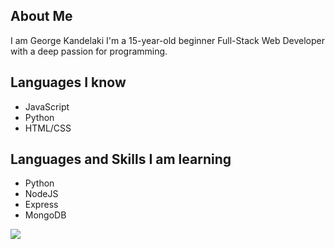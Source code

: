 ## About Me 
I am George Kandelaki I'm a 15-year-old beginner Full-Stack Web Developer with a deep passion for programming. 

## Languages I know
* JavaScript
* Python
* HTML/CSS

## Languages and Skills I am learning
* Python
* NodeJS
* Express
* MongoDB


![](https://streak-stats.demolab.com/?user=GeorgeKandelaki&hide_border=true&card_width=700&theme=algolia&border_radius=5&background=000000&stroke=000000)
